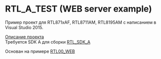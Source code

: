 ﻿# RTL_A_TEST (WEB server example)

Пример проект для RTL871xAF, RTL8711AM, RTL8195AM с написанием в Visual Studio 2015.<br>

[Описание проекта](https://adelectronics.ru/2017/10/18/rtl8195am-rtl871xax-%d0%bd%d0%b0%d0%bf%d0%b8%d1%81%d0%b0%d0%bd%d0%b8%d0%b5-%d0%bf%d1%80%d0%be%d1%88%d0%b8%d0%b2%d0%ba%d0%b8-%d0%b8-%d0%be%d1%82%d0%bb%d0%b0%d0%b4%d0%ba%d0%b0-%d0%b2-visual-studio-20/)
<br>
Требуется SDK А для сборки [RTL_SDK_A](https://github.com/ADElectronics/RTL_SDK_A)<br>

Основан на примере [RTL00_WEB](https://github.com/pvvx/RTL00_WEB)<br>
